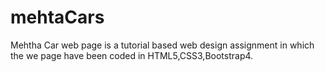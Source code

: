# mehtaCars

Mehtha Car web page is a tutorial based web design assignment in which the we page have been coded in HTML5,CSS3,Bootstrap4.
